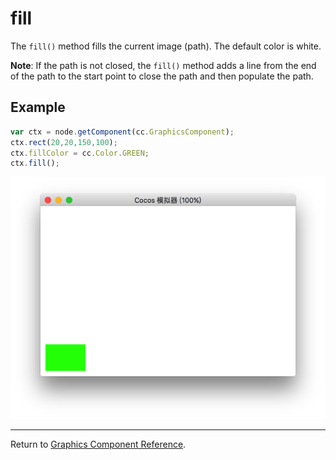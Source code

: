 # fill

The `fill()` method fills the current image (path). The default color is white.

**Note**: If the path is not closed, the `fill()` method adds a line from the end of the path to the start point to close the path and then populate the path.

## Example

```javascript
var ctx = node.getComponent(cc.GraphicsComponent);
ctx.rect(20,20,150,100);
ctx.fillColor = cc.Color.GREEN;
ctx.fill();
```

<a href="fill.png"><img src="fill.png"></a>

<hr>

Return to [Graphics Component Reference](../graphics.md).
